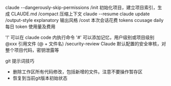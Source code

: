 claude --dangerously-skip-permissions
/init                       初始化项目，建立项目索引，生成 CLAUDE.md
/compact                    压缩上下文
claude --resume
claude update
/output-style explanatory  输出风格
/cost                      本次会话花费 tokens
ccusage daily              每日 token 使用量及费用 

'!'                        可以在 claude code 内执行命令
'#'                        可以添加记忆，用户级别或项目级别
@xxx                       引用文件 (@ + 文件名)
/security-review           Claude 默认配置的安全审核，对整个项目代码，密钥泄露等


git 提示词技巧
- 删除工作区所有代码修改，包括新增的文件。注意不要操作暂存区
- 恢复到当前git版本初始状态
